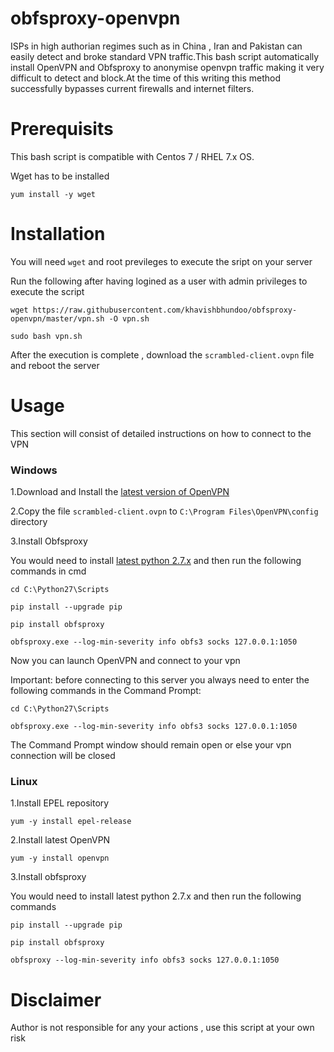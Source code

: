 # obfsproxy-openvpn
ISPs in high authorian regimes such as in China , Iran and Pakistan can easily detect and broke standard VPN traffic.This bash script automatically install OpenVPN and  Obfsproxy to anonymise openvpn traffic making it very difficult to detect and block.At the time of this writing this method successfully bypasses current firewalls and internet filters.

# Prerequisits
This bash script is compatible with Centos 7 / RHEL 7.x OS. 

Wget has to be installed 

`yum install -y wget `

# Installation

You will need `wget` and root previleges to execute the sript on your server

Run the following after having logined as a user with admin privileges to execute the script

`wget https://raw.githubusercontent.com/khavishbhundoo/obfsproxy-openvpn/master/vpn.sh -O vpn.sh`

`sudo bash vpn.sh`

After the execution is complete , download the `scrambled-client.ovpn` file and reboot the server

# Usage
This section will consist of detailed instructions on how to connect to the VPN 

### Windows
1.Download and Install the [latest version of OpenVPN](https://openvpn.net/index.php/open-source/downloads.html)

2.Copy the file `scrambled-client.ovpn` to `C:\Program Files\OpenVPN\config` directory

3.Install Obfsproxy

You would need to install [latest python 2.7.x](https://www.python.org/downloads/) and then run the following commands in cmd

`cd C:\Python27\Scripts` 

`pip install --upgrade pip` 

`pip install obfsproxy` 

`obfsproxy.exe --log-min-severity info obfs3 socks 127.0.0.1:1050`

Now you can launch OpenVPN and connect to your vpn

Important: before connecting to this server you always need to enter the following commands in the Command Prompt:

`cd C:\Python27\Scripts`

`obfsproxy.exe --log-min-severity info obfs3 socks 127.0.0.1:1050`

The Command Prompt window should remain open or else your vpn connection will be closed

### Linux

1.Install EPEL repository

`yum -y install epel-release`

2.Install latest OpenVPN

`yum -y install openvpn` 

3.Install obfsproxy

You would need to install latest python 2.7.x and then run the following commands

`pip install --upgrade pip` 

`pip install obfsproxy` 
 
`obfsproxy --log-min-severity info obfs3 socks 127.0.0.1:1050`



# Disclaimer
Author is not responsible for any your actions , use this script at your own risk
